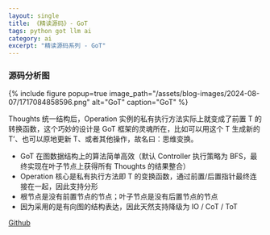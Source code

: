 ```yaml
---
layout: single
title: 《精读源码》- GoT
tags: python got llm ai
category: ai
excerpt: "精读源码系列 - GoT"
---
```


### 源码分析图

{% include figure popup=true image_path="/assets/blog-images/2024-08-07/1717084858596.png" alt="GoT" caption="GoT" %}

Thoughts 统一结构后，Operation 实例的私有执行方法实际上就变成了前置 T 的转换函数，这个巧妙的设计是 GoT 框架的灵魂所在，比如可以用这个 T 生成新的 T’、也可以原地更新 T、或者其他操作，故名曰：思维变换。

* GoT 在图数据结构上的算法简单高效（默认 Controller 执行策略为 BFS，最终实现在叶子节点上获得所有 Thoughts 的结果整合）
* Operation 核心是私有执行方法即 T 的变换函数，通过前置/后置指针最终连接在一起，因此支持分形
* 根节点是没有前置节点的节点；叶子节点是没有后置节点的节点
* 因为采用的是有向图的结构表达，因此天然支持降级为 IO / CoT / ToT

[Github](https://github.com/spcl/graph-of-thoughts)
